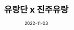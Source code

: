 ---
title: 유랑단 x 진주유랑
date: 2022-11-03
link: https://festa.io/events/2695
thumbnail: 2022-11-03-Jinju.png
description: >-
  경상대학교에서 오픈소스, 클라우드, 크로스 플랫폼 앱 빌드, 웹 어셈블리, WebXR을 이야기합니다.
---